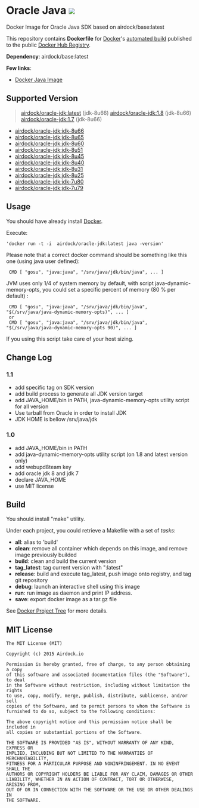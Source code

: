 # Oracle Java [![](https://badge.imagelayers.io/airdock/oracle-jdk:latest.svg)](https://imagelayers.io/?images=airdock/oracle-jdk:latest 'Get your own badge on imagelayers.io')


Docker Image for Oracle Java SDK based on airdock/base:latest

This repository contains **Dockerfile** for [Docker](https://www.docker.com/)'s [automated build](https://registry.hub.docker.com/u/airdock/) published to the public [Docker Hub Registry](https://registry.hub.docker.com/).

**Dependency**: airdock/base:latest

**Few links**:

 - [Docker Java Image](https://github.com/dockerfile/java)

## Supported Version

 > [airdock/oracle-jdk:latest](https://github.com/airdock-io/docker-oracle-jdk/tree/master/) (jdk-8u66)
 > [airdock/oracle-jdk:1.8](https://github.com/airdock-io/docker-oracle-jdk/tree/master/jdk-1.8) (jdk-8u66)
 > [airdock/oracle-jdk:1.7](https://github.com/airdock-io/docker-oracle-jdk/tree/master/jdk-1.7) (jdk-8u66)


 - [airdock/oracle-jdk:jdk-8u66](https://github.com/airdock-io/docker-oracle-jdk/tree/master/jdk-8u66)
 - [airdock/oracle-jdk:jdk-8u65](https://github.com/airdock-io/docker-oracle-jdk/tree/master/jdk-8u65)
 - [airdock/oracle-jdk:jdk-8u60](https://github.com/airdock-io/docker-oracle-jdk/tree/master/jdk-8u60)
 - [airdock/oracle-jdk:jdk-8u51](https://github.com/airdock-io/docker-oracle-jdk/tree/master/jdk-8u51)
 - [airdock/oracle-jdk:jdk-8u45](https://github.com/airdock-io/docker-oracle-jdk/tree/master/jdk-8u45)
 - [airdock/oracle-jdk:jdk-8u40](https://github.com/airdock-io/docker-oracle-jdk/tree/master/jdk-8u40)
 - [airdock/oracle-jdk:jdk-8u31](https://github.com/airdock-io/docker-oracle-jdk/tree/master/jdk-8u31)
 - [airdock/oracle-jdk:jdk-8u25](https://github.com/airdock-io/docker-oracle-jdk/tree/master/jdk-8u25)
 - [airdock/oracle-jdk:jdk-7u80](https://github.com/airdock-io/docker-oracle-jdk/tree/master/jdk-7u80)
 - [airdock/oracle-jdk:jdk-7u79](https://github.com/airdock-io/docker-oracle-jdk/tree/master/jdk-7u79)



## Usage

You should have already install [Docker](https://www.docker.com/).

Execute:

	'docker run -t -i  airdock/oracle-jdk:latest java -version'

Please note that a correct docker command should be something like this one (using java user defined):

```
 CMD [ "gosu", "java:java", "/srv/java/jdk/bin/java", ... ]
```

JVM uses only 1/4 of system memory by default, with script java-dynamic-memory-opts, 
you could set a specific percent of memory (80 % per default) :

```
 CMD [ "gosu", "java:java", "/srv/java/jdk/bin/java", "$(/srv/java/java-dynamic-memory-opts)", ... ]
 or
 CMD [ "gosu", "java:java", "/srv/java/jdk/bin/java", "$(/srv/java/java-dynamic-memory-opts 90)", ... ]
```
If you using this script take care of your host sizing.


## Change Log

### 1.1

- add specific tag on SDK version
- add build process to generate all JDK version target 
- add JAVA_HOME/bin in PATH, java-dynamic-memory-opts utility script for all version
- Use tarball from Oracle in order to install JDK
- JDK HOME is bellow /srv/java/jdk

### 1.0

- add JAVA_HOME/bin in PATH
- add java-dynamic-memory-opts utility script (on 1.8 and latest version only)
- add webupd8team key
- add oracle jdk 8 and jdk 7
- declare JAVA_HOME
- use MIT license


## Build

You should install "make" utility.

Under each project, you could retrieve a Makefile with a set of *tasks*:

- **all**: alias to 'build'
- **clean**: remove all container which depends on this image, and remove image previously builded
- **build**: clean and build the current version
- **tag_latest**: tag current version with ":latest"
- **release**: build and execute tag_latest, push image onto registry, and tag git repository
- **debug**: launch an interactive shell using this image
- **run**: run image as daemon and print IP address.
- **save**: export docker image as a tar.gz file

See [Docker Project Tree](https://github.com/airdock-io/docker-base/wiki/Docker-Project-Tree) for more details.


## MIT License

```
The MIT License (MIT)

Copyright (c) 2015 Airdock.io

Permission is hereby granted, free of charge, to any person obtaining a copy
of this software and associated documentation files (the "Software"), to deal
in the Software without restriction, including without limitation the rights
to use, copy, modify, merge, publish, distribute, sublicense, and/or sell
copies of the Software, and to permit persons to whom the Software is
furnished to do so, subject to the following conditions:

The above copyright notice and this permission notice shall be included in
all copies or substantial portions of the Software.

THE SOFTWARE IS PROVIDED "AS IS", WITHOUT WARRANTY OF ANY KIND, EXPRESS OR
IMPLIED, INCLUDING BUT NOT LIMITED TO THE WARRANTIES OF MERCHANTABILITY,
FITNESS FOR A PARTICULAR PURPOSE AND NONINFRINGEMENT. IN NO EVENT SHALL THE
AUTHORS OR COPYRIGHT HOLDERS BE LIABLE FOR ANY CLAIM, DAMAGES OR OTHER
LIABILITY, WHETHER IN AN ACTION OF CONTRACT, TORT OR OTHERWISE, ARISING FROM,
OUT OF OR IN CONNECTION WITH THE SOFTWARE OR THE USE OR OTHER DEALINGS IN
THE SOFTWARE.
 ```
